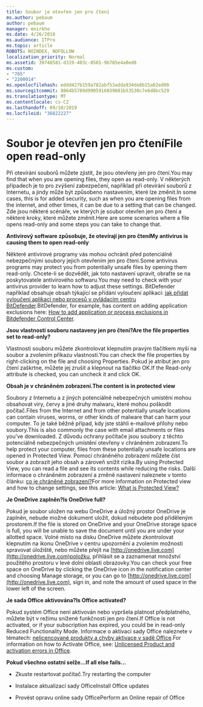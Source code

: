 ```yaml
---
title: Soubor je otevřen jen pro čtení
ms.author: pebaum
author: pebaum
manager: mnirkhe
ms.date: 4/26/2018
ms.audience: ITPro
ms.topic: article
ROBOTS: NOINDEX, NOFOLLOW
localization_priority: Normal
ms.assetid: 39748581-d319-403c-8501-9b785e4a0ed8
ms.custom:
- "765"
- "2200014"
ms.openlocfilehash: eddd427b159a782abf53adda934de8b15a02ed00
ms.sourcegitcommit: 8864b5789d9905916039081b53530c7e6d8bc529
ms.translationtype: MT
ms.contentlocale: cs-CZ
ms.lasthandoff: 09/10/2019
ms.locfileid: "36822227"
---
```

# <a name="file-open-read-only"></a><span data-ttu-id="28992-102">Soubor je otevřen jen pro čtení</span><span class="sxs-lookup"><span data-stu-id="28992-102">File open read-only</span></span>

<span data-ttu-id="28992-103">Při otevírání souborů můžete zjistit, že jsou otevřeny jen pro čtení.</span><span class="sxs-lookup"><span data-stu-id="28992-103">You may find that when you are opening files, they open as read-only.</span></span> <span data-ttu-id="28992-104">V některých případech je to pro zvýšení zabezpečení, například při otevírání souborů z Internetu, a jindy může být způsobeno nastavením, které lze změnit.</span><span class="sxs-lookup"><span data-stu-id="28992-104">In some cases, this is for added security, such as when you are opening files from the internet, and other times, it can be due to a setting that can be changed.</span></span> <span data-ttu-id="28992-105">Zde jsou některé scénáře, ve kterých je soubor otevřen jen pro čtení a některé kroky, které můžete změnit.</span><span class="sxs-lookup"><span data-stu-id="28992-105">Here are some scenarios where a file opens read-only and some steps you can take to change that.</span></span>
  
 <span data-ttu-id="28992-106">**Antivirový software způsobuje, že otevírají jen pro čtení**</span><span class="sxs-lookup"><span data-stu-id="28992-106">**My antivirus is causing them to open read-only**</span></span>
  
<span data-ttu-id="28992-107">Některé antivirové programy vás mohou ochránit před potenciálně nebezpečnými soubory jejich otevřením jen pro čtení.</span><span class="sxs-lookup"><span data-stu-id="28992-107">Some antivirus programs may protect you from potentially unsafe files by opening them read-only.</span></span> <span data-ttu-id="28992-108">Chcete-li se dozvědět, jak toto nastavení upravit, obraťte se na poskytovatele antivirového softwaru.</span><span class="sxs-lookup"><span data-stu-id="28992-108">You may need to check with your antivirus provider to learn how to adjust these settings.</span></span> <span data-ttu-id="28992-109">BitDefender například obsahuje obsah týkající se přidání vyloučení aplikací: [jak přidat vyloučení aplikací nebo procesů v ovládacím centru BitDefender](https://aka.ms/AA6098i).</span><span class="sxs-lookup"><span data-stu-id="28992-109">BitDefender, for example, has content on adding application exclusions here: [How to add application or process exclusions in Bitdefender Control Center](https://aka.ms/AA6098i).</span></span>
  
 <span data-ttu-id="28992-110">**Jsou vlastnosti souboru nastaveny jen pro čtení?**</span><span class="sxs-lookup"><span data-stu-id="28992-110">**Are the file properties set to read-only?**</span></span>
  
<span data-ttu-id="28992-111">Vlastnosti souboru můžete zkontrolovat klepnutím pravým tlačítkem myši na soubor a zvolením příkazu vlastnosti.</span><span class="sxs-lookup"><span data-stu-id="28992-111">You can check the file properties by right-clicking on the file and choosing Properties.</span></span> <span data-ttu-id="28992-112">Pokud je atribut jen pro čtení zaškrtne, můžete jej zrušit a klepnout na tlačítko OK.</span><span class="sxs-lookup"><span data-stu-id="28992-112">If the Read-only attribute is checked, you can uncheck it and click OK.</span></span>
  
 <span data-ttu-id="28992-113">**Obsah je v chráněném zobrazení.**</span><span class="sxs-lookup"><span data-stu-id="28992-113">**The content is in protected view**</span></span>
  
<span data-ttu-id="28992-114">Soubory z Internetu a z jiných potenciálně nebezpečných umístění mohou obsahovat viry, červy a jiné druhy malwaru, které mohou poškodit počítač.</span><span class="sxs-lookup"><span data-stu-id="28992-114">Files from the Internet and from other potentially unsafe locations can contain viruses, worms, or other kinds of malware that can harm your computer.</span></span> <span data-ttu-id="28992-115">To je také běžně případ, kdy jste stáhli e-mailové přílohy nebo soubory.</span><span class="sxs-lookup"><span data-stu-id="28992-115">This is also commonly the case with email attachments or files you've downloaded.</span></span> <span data-ttu-id="28992-116">Z důvodu ochrany počítače jsou soubory z těchto potenciálně nebezpečných umístění otevřeny v chráněném zobrazení.</span><span class="sxs-lookup"><span data-stu-id="28992-116">To help protect your computer, files from these potentially unsafe locations are opened in Protected View.</span></span> <span data-ttu-id="28992-117">Pomocí chráněného zobrazení můžete číst soubor a zobrazit jeho obsah a zároveň snížit rizika.</span><span class="sxs-lookup"><span data-stu-id="28992-117">By using Protected View, you can read a file and see its contents while reducing the risks.</span></span> <span data-ttu-id="28992-118">Další informace o chráněném zobrazení a změně nastavení naleznete v tomto článku: [co je chráněné zobrazení?](https://support.office.com/article/d6f09ac7-e6b9-4495-8e43-2bbcdbcb6653)</span><span class="sxs-lookup"><span data-stu-id="28992-118">For more information on Protected view and how to change settings, see this article: [What is Protected View?](https://support.office.com/article/d6f09ac7-e6b9-4495-8e43-2bbcdbcb6653)</span></span>
  
 <span data-ttu-id="28992-119">**Je OneDrive zaplněn?**</span><span class="sxs-lookup"><span data-stu-id="28992-119">**Is OneDrive full?**</span></span>
  
<span data-ttu-id="28992-120">Pokud je soubor uložen na webu OneDrive a úložný prostor OneDrive je zaplněn, nebude možné dokument uložit, dokud nebudete pod přiděleným prostorem.</span><span class="sxs-lookup"><span data-stu-id="28992-120">If the file is stored on OneDrive and your OneDrive storage space is full, you will be unable to save the document until you are under your allotted space.</span></span> <span data-ttu-id="28992-121">Volné místo na disku OneDrive můžete zkontrolovat klepnutím na ikonu OneDrive v centru upozornění a zvolením možnosti spravovat úložiště, nebo můžete přejít na [http://onedrive.live.com](http://onedrive.live.com)položku, přihlásit se a zaznamenat množství použitého prostoru v levé dolní oblasti obrazovky.</span><span class="sxs-lookup"><span data-stu-id="28992-121">You can check your free space on OneDrive by clicking the OneDrive icon in the notification center and choosing Manage storage, or you can go to [http://onedrive.live.com](http://onedrive.live.com), sign in, and note the amount of used space in the lower left of the screen.</span></span>
  
 <span data-ttu-id="28992-122">**Je sada Office aktivována?**</span><span class="sxs-lookup"><span data-stu-id="28992-122">**Is Office activated?**</span></span>
  
<span data-ttu-id="28992-123">Pokud systém Office není aktivován nebo vypršela platnost předplatného, můžete být v režimu snížené funkčnosti jen pro čtení.</span><span class="sxs-lookup"><span data-stu-id="28992-123">If Office is not activated, or if your subscription has expired, you could be in read-only Reduced Functionality Mode.</span></span> <span data-ttu-id="28992-124">Informace o aktivaci sady Office naleznete v tématech: [nelicencované produkty a chyby aktivace v sadě Office](https://support.office.com/article/0d23d3c0-c19c-4b2f-9845-5344fedc4380).</span><span class="sxs-lookup"><span data-stu-id="28992-124">For information on how to Activate Office, see: [Unlicensed Product and activation errors in Office](https://support.office.com/article/0d23d3c0-c19c-4b2f-9845-5344fedc4380).</span></span>
  
 <span data-ttu-id="28992-125">**Pokud všechno ostatní selže...**</span><span class="sxs-lookup"><span data-stu-id="28992-125">**If all else fails...**</span></span>
  
- <span data-ttu-id="28992-126">Zkuste restartovat počítač.</span><span class="sxs-lookup"><span data-stu-id="28992-126">Try restarting the computer</span></span>
    
- <span data-ttu-id="28992-127">Instalace aktualizací sady Office</span><span class="sxs-lookup"><span data-stu-id="28992-127">Install Office updates</span></span>
    
- <span data-ttu-id="28992-128">Provést opravu online sady Office</span><span class="sxs-lookup"><span data-stu-id="28992-128">Perform an Online repair of Office</span></span>
    

